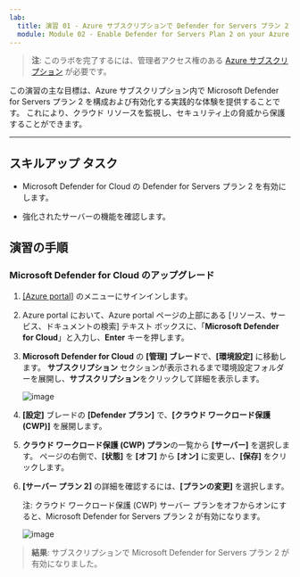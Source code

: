 ```yaml
---
lab:
  title: 演習 01 - Azure サブスクリプションで Defender for Servers プラン 2 を有効にする
  module: Module 02 - Enable Defender for Servers Plan 2 on your Azure subscription
---
```



>**注**: このラボを完了するには、管理者アクセス権のある [Azure サブスクリプション](https://azure.microsoft.com/en-us/free/?azure-portal=true) が必要です。 


この演習の主な目標は、Azure サブスクリプション内で Microsoft Defender for Servers プラン 2 を構成および有効化する実践的な体験を提供することです。 これにより、クラウド リソースを監視し、セキュリティ上の脅威から保護することができます。 

---

## スキルアップ タスク

- Microsoft Defender for Cloud の Defender for Servers プラン 2 を有効にします。
  
- 強化されたサーバーの機能を確認します。

## 演習の手順

### Microsoft Defender for Cloud のアップグレード

1. [[Azure portal]](https://portal.azure.com/) のメニューにサインインします。

2. Azure portal において、Azure portal ページの上部にある [リソース、サービス、ドキュメントの検索] テキスト ボックスに、「**Microsoft Defender for Cloud**」と入力し、**Enter** キーを押します。

3. **Microsoft Defender for Cloud** の **[管理] ブレード**で、**[環境設定]** に移動します。 **サブスクリプション** セクションが表示されるまで環境設定フォルダーを展開し、**サブスクリプション**をクリックして詳細を表示します。

   ![image](https://github.com/user-attachments/assets/32d2168e-458f-4872-9bf8-e8f050f24751)
   
3. **[設定]** ブレードの **[Defender プラン]** で、**[クラウド ワークロード保護 (CWP)]** を展開します。

4. **クラウド ワークロード保護 (CWP) プラン**の一覧から **[サーバー]** を選択します。 ページの右側で、**[状態]** を **[オフ]** から **[オン]** に変更し、**[保存]** をクリックします。

5. **[サーバー プラン 2]** の詳細を確認するには、**[プランの変更]** を選択します。

   注: クラウド ワークロード保護 (CWP) サーバー プランをオフからオンにすると、Microsoft Defender for Servers プラン 2 が有効になります。

   ![image](https://github.com/user-attachments/assets/869a38e4-464e-4be0-b02e-ce1b96f02978)
   
> **結果**: サブスクリプションで Microsoft Defender for Servers プラン 2 が有効になりました。
